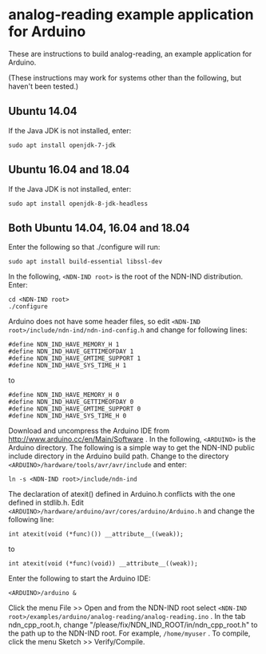 analog-reading example application for Arduino
==============================================

These are instructions to build analog-reading, an example application for Arduino.

(These instructions may work for systems other than the following, but haven't been tested.)

## Ubuntu 14.04

If the Java JDK is not installed, enter:

    sudo apt install openjdk-7-jdk

## Ubuntu 16.04 and 18.04

If the Java JDK is not installed, enter:

    sudo apt install openjdk-8-jdk-headless

## Both Ubuntu 14.04, 16.04 and 18.04

Enter the following so that ./configure will run:

    sudo apt install build-essential libssl-dev

In the following, `<NDN-IND root>` is the root of the NDN-IND distribution.
Enter:

    cd <NDN-IND root>
    ./configure

Arduino does not have some header files, so edit `<NDN-IND root>/include/ndn-ind/ndn-ind-config.h`
and change for following lines:

    #define NDN_IND_HAVE_MEMORY_H 1
    #define NDN_IND_HAVE_GETTIMEOFDAY 1
    #define NDN_IND_HAVE_GMTIME_SUPPORT 1
    #define NDN_IND_HAVE_SYS_TIME_H 1

to

    #define NDN_IND_HAVE_MEMORY_H 0
    #define NDN_IND_HAVE_GETTIMEOFDAY 0
    #define NDN_IND_HAVE_GMTIME_SUPPORT 0
    #define NDN_IND_HAVE_SYS_TIME_H 0

Download and uncompress the Arduino IDE from http://www.arduino.cc/en/Main/Software .
In the following, `<ARDUINO>` is the Arduino directory.
The following is a simple way to get the NDN-IND public include directory in the
Arduino build path. Change to the directory `<ARDUINO>/hardware/tools/avr/avr/include`
and enter:

    ln -s <NDN-IND root>/include/ndn-ind

The declaration of atexit() defined in Arduino.h conflicts with the one defined in stdlib.h. Edit
`<ARDUINO>/hardware/arduino/avr/cores/arduino/Arduino.h` and change the following line:

    int atexit(void (*func)()) __attribute__((weak));

to

    int atexit(void (*func)(void)) __attribute__((weak));

Enter the following to start the Arduino IDE:

    <ARDUINO>/arduino &

Click the menu File >> Open and from the NDN-IND root select 
`<NDN-IND root>/examples/arduino/analog-reading/analog-reading.ino` .
In the tab ndn_cpp_root.h, change "/please/fix/NDN_IND_ROOT/in/ndn_cpp_root.h" to
the path up to the NDN-IND root. For example, `/home/myuser` .
To compile, click the menu Sketch >> Verify/Compile.

